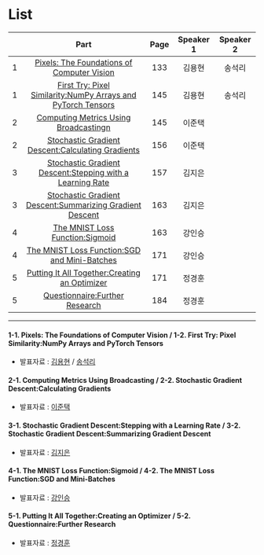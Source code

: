 # List
| | Part | Page | Speaker 1 | Speaker 2 |
|:-:|:-----:|:----:|:---------:|:---------:|
|1|[Pixels: The Foundations of Computer Vision](#1-1)|133|김용현|송석리|
|1|[First Try: Pixel Similarity:NumPy Arrays and PyTorch Tensors](#1-2)|145|김용현|송석리|
|2|[Computing Metrics Using Broadcastingn](#2-1)|145|이준택| |
|2|[Stochastic Gradient Descent:Calculating Gradients](#2-2)|156|이준택| |
|3|[Stochastic Gradient Descent:Stepping with a Learning Rate](#3-1)|157|김지은| |
|3|[Stochastic Gradient Descent:Summarizing Gradient Descent](#3-2)|163|김지은| |
|4|[The MNIST Loss Function:Sigmoid](#4-1)|163|강인승| |
|4|[The MNIST Loss Function:SGD and Mini-Batches](#4-2)|171|강인승| |
|5|[Putting It All Together:Creating an Optimizer](#5-1)|171|정경훈| |
|5|[Questionnaire:Further Research](#5-2)|184|정경훈| |



---

<div id="1-1"></div>
<div id="1-2"></div>

#### 1-1. Pixels: The Foundations of Computer Vision / 1-2. First Try: Pixel Similarity:NumPy Arrays and PyTorch Tensors
* 발표자료 : [김용현]() / [송석리](4th_Week_Tue_01_송석리_Neural%20Network%20Basic%20Model.pdf)

    

<div id="2-1"></div>
<div id="2-2"></div>
    
#### 2-1. Computing Metrics Using Broadcasting / 2-2. Stochastic Gradient Descent:Calculating Gradients
* 발표자료 : [이준택](4th_Week_Tue_02_이준택.pptx)
    


<div id="3-1"></div>
<div id="3-2"></div>

#### 3-1. Stochastic Gradient Descent:Stepping with a Learning Rate / 3-2. Stochastic Gradient Descent:Summarizing Gradient Descent
* 발표자료 : [김지은]()
    




<div id="4-1"></div>
<div id="4-2"></div>

#### 4-1. The MNIST Loss Function:Sigmoid / 4-2. The MNIST Loss Function:SGD and Mini-Batches
* 발표자료 : [강인승](4th_Week_Tue_04_강인승.pdf)
    




<div id="5-1"></div>
<div id="5-2"></div>

#### 5-1. Putting It All Together:Creating an Optimizer / 5-2. Questionnaire:Further Research
* 발표자료 : [정경훈](4th_Week_Tue_05_정경훈.pdf)
  